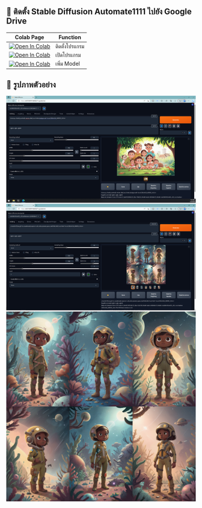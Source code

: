 ## 🦒 ติดตั้ง Stable Diffusion Automate1111 ไปยัง  Google Drive

| Colab Page | Function
| --- | --- |
[![Open In Colab](https://colab.research.google.com/assets/colab-badge.svg)](https://colab.research.google.com/github/bagidea/stable_diffusion_automate1111/blob/master/Install_stable_diffusion_automate1111.ipynb) | ติดตั้งโปรแกรม
[![Open In Colab](https://colab.research.google.com/assets/colab-badge.svg)](https://colab.research.google.com/github/bagidea/stable_diffusion_automate1111/blob/master/Run_stable_diffusion_automate1111.ipynb) | เปิดโปรแกรม
[![Open In Colab](https://colab.research.google.com/assets/colab-badge.svg)](https://colab.research.google.com/github/bagidea/stable_diffusion_automate1111/blob/master/add_model_stable_diffusion_automate1111.ipynb) | เพิ่ม Model

## 🦒 รูปภาพตัวอย่าง

![webui screenshot](https://github.com/bagidea/stable_diffusion_automate1111/blob/master/webui.png)
![webui2 screenshot](https://github.com/bagidea/stable_diffusion_automate1111/blob/master/webui2.png)
![preview screenshot](https://github.com/bagidea/stable_diffusion_automate1111/blob/master/preview.png)